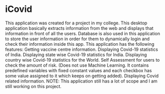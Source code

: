 # iCovid
This application was created for a project in my college. This desktop application basically extracts information from the web and displays that information in front of all the users. Database is also used in this application to store the user information in order for them to dynamically login and check their information inside this app.  This application has the following features:  Getting vaccine centre information. Displaying Covid-19 statistics of India. Displaying state wise Covid-19 statistics for India. Displaying country wise Covid-19 statistics for the World. Self Assessment for users to check the amount of risk. (Does not use Machine Learning. It contains predefined variables with fixed constant values and each checkbox has some value assigned to it which keeps on getting added). Displaying Covid related information. NOTE: This application still has a lot of scope and I am still working on this project.

